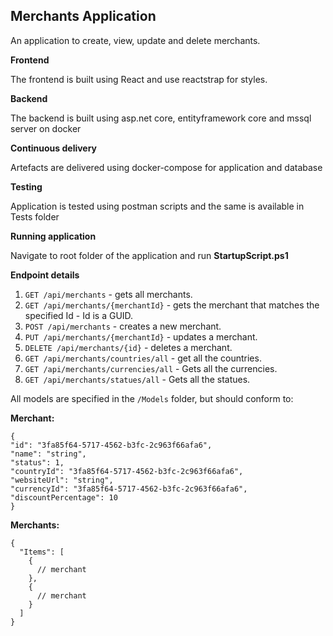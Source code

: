 ## Merchants Application

An application to create, view, update and delete merchants.

**Frontend**

The frontend is built using React and use reactstrap for styles.

**Backend**

The backend is built using asp.net core, entityframework core and mssql server on docker

**Continuous delivery**

Artefacts are delivered using docker-compose for application and database

**Testing**

Application is tested using postman scripts and the same is available in Tests folder

**Running application**

Navigate to root folder of the application and run **StartupScript.ps1**

**Endpoint details**

1. `GET /api/merchants` - gets all merchants.
2. `GET /api/merchants/{merchantId}` - gets the merchant that matches the specified Id - Id is a GUID.
3. `POST /api/merchants` - creates a new merchant.
4. `PUT /api/merchants/{merchantId}` - updates a merchant.
5. `DELETE /api/merchants/{id}` - deletes a merchant.
6. `GET /api/merchants/countries/all` - get all the countries.
7. `GET /api/merchants/currencies/all` - Gets all the currencies.
8. `GET /api/merchants/statues/all` - Gets all the statues.

All models are specified in the `/Models` folder, but should conform to:

**Merchant:**

```
{
"id": "3fa85f64-5717-4562-b3fc-2c963f66afa6",
"name": "string",
"status": 1,
"countryId": "3fa85f64-5717-4562-b3fc-2c963f66afa6",
"websiteUrl": "string",
"currencyId": "3fa85f64-5717-4562-b3fc-2c963f66afa6",
"discountPercentage": 10
}
```

**Merchants:**

```
{
  "Items": [
    {
      // merchant
    },
    {
      // merchant
    }
  ]
}
```
